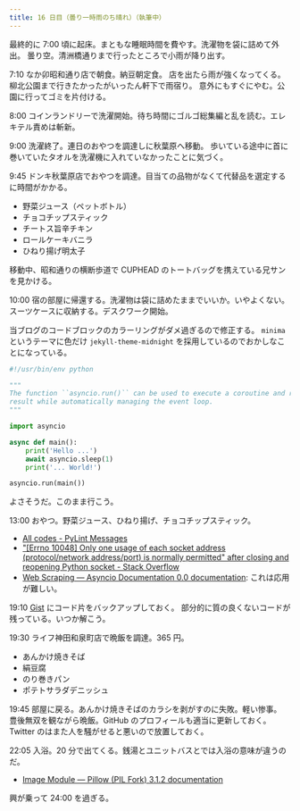 ```yaml
---
title: 16 日目（曇り一時雨のち晴れ）（執筆中）
---
```


最終的に 7:00 頃に起床。まともな睡眠時間を費やす。洗濯物を袋に詰めて外出。
曇り空。清洲橋通りまで行ったところで小雨が降り出す。

7:10 なか卯昭和通り店で朝食。納豆朝定食。
店を出たら雨が強くなってくる。柳北公園まで行きたかったがいったん軒下で雨宿り。
意外にもすぐにやむ。公園に行ってゴミを片付ける。

8:00 コインランドリーで洗濯開始。待ち時間にゴルゴ総集編と乱を読む。エレキテル責めは斬新。

9:00 洗濯終了。連日のおやつを調達しに秋葉原へ移動。
歩いている途中に首に巻いていたタオルを洗濯機に入れていなかったことに気づく。

9:45 ドンキ秋葉原店でおやつを調達。目当ての品物がなくて代替品を選定するに時間がかかる。

* 野菜ジュース（ペットボトル）
* チョコチップスティック
* チートス旨辛チキン
* ロールケーキバニラ
* ひねり揚げ明太子

移動中、昭和通りの横断歩道で CUPHEAD のトートバッグを携えている兄サンを見かける。

10:00 宿の部屋に帰還する。洗濯物は袋に詰めたままでいいか。いやよくない。
スーツケースに収納する。デスクワーク開始。

当ブログのコードブロックのカラーリングがダメ過ぎるので修正する。
`minima` というテーマに色だけ `jekyll-theme-midnight` を採用しているのでおかしなことになっている。

```python
#!/usr/bin/env python

"""
The function ``asyncio.run()`` can be used to execute a coroutine and return the
result while automatically managing the event loop.
"""

import asyncio

async def main():
    print('Hello ...')
    await asyncio.sleep(1)
    print('... World!')

asyncio.run(main())
```

よさそうだ。このまま行こう。

13:00 おやつ。野菜ジュース、ひねり揚げ、チョコチップスティック。

* [All codes - PyLint Messages](http://pylint-messages.wikidot.com/all-codes)
* ["[Errno 10048] Only one usage of each socket address (protocol/network address/port) is normally permitted" after closing and reopening Python socket - Stack Overflow](https://stackoverflow.com/questions/45767905/errno-10048-only-one-usage-of-each-socket-address-protocol-network-address-p)
* [Web Scraping — Asyncio Documentation 0.0 documentation](https://asyncio.readthedocs.io/en/latest/webscraper.html):
  これは応用が難しい。

19:10 [Gist](https://gist.github.com/showa-yojyo) にコード片をバックアップしておく。
部分的に質の良くないコードが残っている。いつか解こう。

19:30 ライフ神田和泉町店で晩飯を調達。365 円。

* あんかけ焼きそば
* 絹豆腐
* のり巻きパン
* ポテトサラダデニッシュ

19:45 部屋に戻る。あんかけ焼きそばのカラシを剥がすのに失敗。軽い惨事。
豊後無双を観ながら晩飯。GitHub のプロフィールも適当に更新しておく。
Twitter のはまた人を騒がせると悪いので放置しておく。

22:05 入浴。20 分で出てくる。銭湯とユニットバスとでは入浴の意味が違うのだ。

* [Image Module — Pillow (PIL Fork) 3.1.2 documentation](https://pillow.readthedocs.io/en/3.1.x/reference/Image.html)

興が乗って 24:00 を過ぎる。
